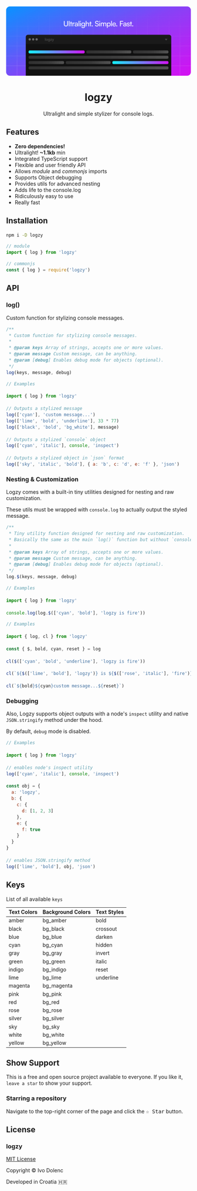 <p align="center">
  <img src=".assets/cover.png" />
</p>

<h1 align="center">logzy</h1>
<p align="center">Ultralight and simple stylizer for console logs.</p>

## Features

- **Zero dependencies!**
- Ultralight! **~1.1kb** min
- Integrated TypeScript support
- Flexible and user friendly API
- Allows _module_ and _commonjs_ imports
- Supports Object debugging
- Provides utils for advanced nesting
- Adds life to the console.log
- Ridiculously easy to use
- Really fast

## Installation

```sh
npm i -D logzy
```

```js
// module
import { log } from 'logzy'
```

```js
// commonjs
const { log } = require('logzy')
```

## API

### log()

Custom function for stylizing console messages.

```js
/**
 * Custom function for stylizing console messages.
 *
 * @param keys Array of strings, accepts one or more values.
 * @param message Custom message, can be anything.
 * @param [debug] Enables debug mode for objects (optional).
 */
log(keys, message, debug)
```

```js
// Examples

import { log } from 'logzy'

// Outputs a stylized message
log(['cyan'], 'custom message...')
log(['lime', 'bold', 'underline'], 33 * 77)
log(['black', 'bold', 'bg_white'], message)

// Outputs a stylized `console` object
log(['cyan', 'italic'], console, 'inspect')

// Outputs a stylized object in `json` format
log(['sky', 'italic', 'bold'], { a: 'b', c: 'd', e: 'f' }, 'json')
```

### Nesting & Customization

Logzy comes with a built-in tiny utilities designed for nesting and raw customization.

These utils must be wrapped with `console.log` to actually output the styled message.

```js
/**
 * Tiny utility function designed for nesting and raw customization.
 * Basically the same as the main `log()` function but without `console.log` wrapper.
 *
 * @param keys Array of strings, accepts one or more values.
 * @param message Custom message, can be anything.
 * @param [debug] Enables debug mode for objects (optional).
 */
log.$(keys, message, debug)
```

```js
// Examples

import { log } from 'logzy'

console.log(log.$(['cyan', 'bold'], 'logzy is fire'))
```

```js
// Examples

import { log, cl } from 'logzy'

const { $, bold, cyan, reset } = log

cl($(['cyan', 'bold', 'underline'], 'logzy is fire'))

cl(`${$(['lime', 'bold'], 'logzy')} is ${$(['rose', 'italic'], 'fire')}`)

cl(`${bold}${cyan}custom message...${reset}`)
```

### Debugging

Also, Logzy supports object outputs with a node's `inspect` utility and native `JSON.stringify` method under the hood.

By default, `debug` mode is disabled.

```js
// Examples

import { log } from 'logzy'

// enables node's inspect utility
log(['cyan', 'italic'], console, 'inspect')

const obj = {
  a: 'logzy',
  b: {
    c: {
      d: [1, 2, 3]
    },
    e: {
      f: true
    }
  }
}

// enables JSON.stringify method
log(['lime', 'bold'], obj, 'json')
```

## Keys

List of all available `keys`

| Text Colors | Background Colors | Text Styles |
| ----------- | ----------------- | ----------- |
| amber       | bg_amber          | bold        |
| black       | bg_black          | crossout    |
| blue        | bg_blue           | darken      |
| cyan        | bg_cyan           | hidden      |
| gray        | bg_gray           | invert      |
| green       | bg_green          | italic      |
| indigo      | bg_indigo         | reset       |
| lime        | bg_lime           | underline   |
| magenta     | bg_magenta        |             |
| pink        | bg_pink           |             |
| red         | bg_red            |             |
| rose        | bg_rose           |             |
| silver      | bg_silver         |             |
| sky         | bg_sky            |             |
| white       | bg_white          |             |
| yellow      | bg_yellow         |             |

## Show Support

This is a free and open source project available to everyone. If you like it, `leave a star` to show your support.

### Starring a repository

Navigate to the top-right corner of the page and click the <kbd>☆ Star</kbd> button.

## License

### logzy

[MIT License](LICENSE)

Copyright © Ivo Dolenc

Developed in Croatia 🇭🇷
